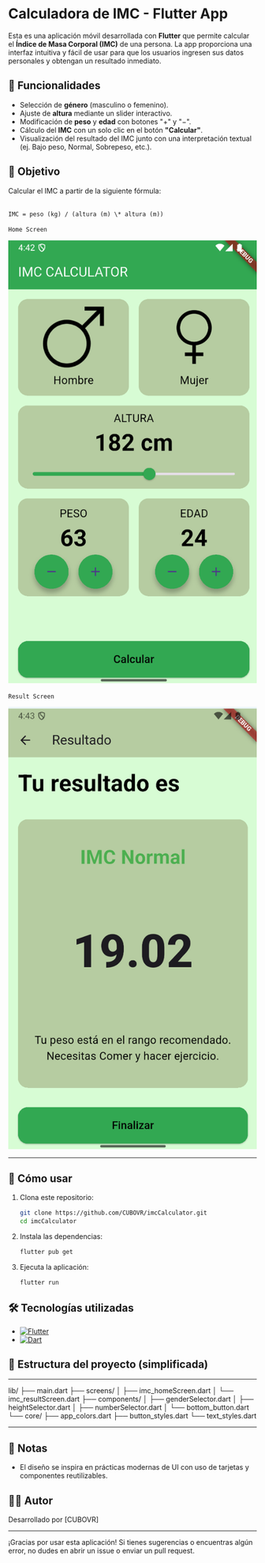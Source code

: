 # Calculadora de IMC - Flutter App

Esta es una aplicación móvil desarrollada con **Flutter** que permite calcular el **Índice de Masa Corporal (IMC)** de una persona. La app proporciona una interfaz intuitiva y fácil de usar para que los usuarios ingresen sus datos personales y obtengan un resultado inmediato.

## 🧠 Funcionalidades

- Selección de **género** (masculino o femenino).
- Ajuste de **altura** mediante un slider interactivo.
- Modificación de **peso** y **edad** con botones "+" y "−".
- Cálculo del **IMC** con un solo clic en el botón **"Calcular"**.
- Visualización del resultado del IMC junto con una interpretación textual (ej. Bajo peso, Normal, Sobrepeso, etc.).

## 🎯 Objetivo

Calcular el IMC a partir de la siguiente fórmula:

```

IMC = peso (kg) / (altura (m) \* altura (m))

```

`Home Screen`

![homeScreen](assets/images/homeScreenShot.png)

`Result Screen`

![resultScreen](assets/images/resultScreenShot.png)

---

## 🚀 Cómo usar

1. Clona este repositorio:

   ```bash
   git clone https://github.com/CUBOVR/imcCalculator.git
   cd imcCalculator
   ```

2. Instala las dependencias:

   ```bash
   flutter pub get
   ```

3. Ejecuta la aplicación:

   ```bash
   flutter run
   ```

## 🛠️ Tecnologías utilizadas

- [![Flutter](https://img.shields.io/badge/Flutter-%2302569B.svg?style=for-the-badge&logo=Flutter&logoColor=white)](https://flutter.dev/)
- [![Dart](https://img.shields.io/badge/dart-%230175C2.svg?style=for-the-badge&logo=dart&logoColor=white)](https://dart.dev/)

## 📁 Estructura del proyecto (simplificada)

---

lib/
├── main.dart
├── screens/
│ ├── imc_homeScreen.dart
│ └── imc_resultScreen.dart
├── components/
│ ├── genderSelector.dart
│ ├── heightSelector.dart
│ ├── numberSelector.dart
│ └── bottom_button.dart
└── core/
├── app_colors.dart
├── button_styles.dart
└── text_styles.dart

---

## 📌 Notas

- El diseño se inspira en prácticas modernas de UI con uso de tarjetas y componentes reutilizables.

## 🧑‍💻 Autor

Desarrollado por \[CUBOVR]

---

¡Gracias por usar esta aplicación! Si tienes sugerencias o encuentras algún error, no dudes en abrir un issue o enviar un pull request.
